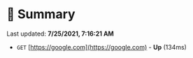 # 📖 Summary
Last updated: **7/25/2021, 7:16:21 AM**

- `GET` [https://google.com](https://google.com) - **Up** (134ms)
